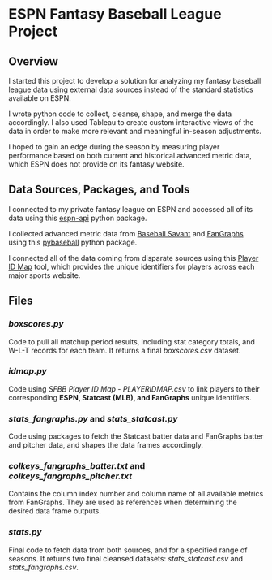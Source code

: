 # ESPN Fantasy Baseball League Project

## Overview

I started this project to develop a solution for analyzing my fantasy baseball league data using external data sources instead of the standard statistics available on ESPN.

I wrote python code to collect, cleanse, shape, and merge the data accordingly. I also used Tableau to create custom interactive views of the data in order to make more relevant and meaningful in-season adjustments.

I hoped to gain an edge during the season by measuring player performance based on both current and historical advanced metric data, which ESPN does not provide on its fantasy website.

## Data Sources, Packages, and Tools

I connected to my private fantasy league on ESPN and accessed all of its data using this [espn-api](https://github.com/cwendt94/espn-api) python package.

I collected advanced metric data from [Baseball Savant](https://baseballsavant.mlb.com/) and [FanGraphs](https://www.fangraphs.com/) using this [pybaseball](https://github.com/jldbc/pybaseball) python package.

I connected all of the data coming from disparate sources using this [Player ID Map](https://www.smartfantasybaseball.com/tools/) tool, which provides the unique identifiers for players across each major sports website.

## Files

### *boxscores.py* 

Code to pull all matchup period results, including stat category totals, and W-L-T records for each team. It returns a final *boxscores.csv* dataset.

### *idmap.py* 

Code using *SFBB Player ID Map - PLAYERIDMAP.csv* to link players to their corresponding **ESPN, Statcast (MLB), and FanGraphs** unique identifiers.

### *stats_fangraphs.py* and *stats_statcast.py*

Code using packages to fetch the Statcast batter data and FanGraphs batter and pitcher data, and shapes the data frames accordingly.

### *colkeys_fangraphs_batter.txt* and *colkeys_fangraphs_pitcher.txt*

Contains the column index number and column name of all available metrics from FanGraphs. They are used as references when determining the desired data frame outputs.

### *stats.py*

Final code to fetch data from both sources, and for a specified range of seasons. It returns two final cleansed datasets: *stats_statcast.csv* and *stats_fangraphs.csv*.